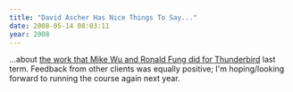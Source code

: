 ```yaml
---
title: "David Ascher Has Nice Things To Say..."
date: 2008-05-14 08:03:11
year: 2008
---
```

...about <a href="http://ascher.ca/blog/2008/05/13/university-of-toronto-student-projects/">the work that Mike Wu and Ronald Fung did for Thunderbird</a> last term.  Feedback from other clients was equally positive; I'm hoping/looking forward to running the course again next year.
